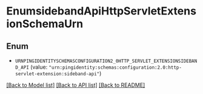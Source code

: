 # EnumsidebandApiHttpServletExtensionSchemaUrn

## Enum


* `URNPINGIDENTITYSCHEMASCONFIGURATION2_0HTTP_SERVLET_EXTENSIONSIDEBAND_API` (value: `"urn:pingidentity:schemas:configuration:2.0:http-servlet-extension:sideband-api"`)


[[Back to Model list]](../README.md#documentation-for-models) [[Back to API list]](../README.md#documentation-for-api-endpoints) [[Back to README]](../README.md)


